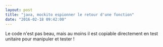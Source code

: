 ```yaml
---
layout: post
title: "java, mockito espionner le retour d'une fonction"
date: "2016-02-18 09:42:00"
---
```

Le code n'est pas beau, mais au moins il est copiable directement en test unitaire pour manipuler et tester !<br /><br /><script src="//pastebin.com/embed_js/qRtesXZL"></script>
